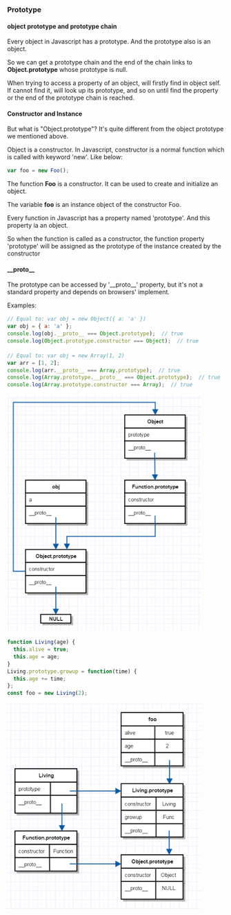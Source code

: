 ### Prototype

#### object prototype and prototype chain

Every object in Javascript has a prototype. And the prototype also is an object.

So we can get a prototype chain and the end of the chain links to **Object.prototype** whose prototype is null.

When trying to access a property of an object, will firstly find in object self. If cannot find it, will look up its prototype, and so on until find the property or the end of the prototype chain is reached.

#### Constructor and Instance

But what is "Object.prototype"? It's quite different from the object prototype we mentioned above.

Object is a constructor. In Javascript, constructor is a normal function which is called with keyword 'new'. Like below:
```js
var foo = new Foo();
```
The function **Foo** is a constructor. It can be used to create and initialize an object.

The variable **foo** is an instance object of the constructor Foo.

Every function in Javascript has a property named 'prototype'. And this property ia an object.

So when the function is called as a constructor, the function property 'prototype' will be assigned as the prototype of the instance created by the constructor

#### \_\_proto\_\_

The prototype can be accessed by '\_\_proto\_\_' property, but it's not a standard property and depends on browsers' implement.

Examples:

```js
// Equal to: var obj = new Object({ a: 'a' })
var obj = { a: 'a' };
console.log(obj.__proto__ === Object.prototype);  // true
console.log(Object.prototype.constructor === Object);  // true

// Equal to: var obj = new Array(1, 2)
var arr = [1, 2];
console.log(arr.__proto__ === Array.prototype);  // true
console.log(Array.prototype.__proto__ === Object.prototype);  // true
console.log(Array.prototype.constructor === Array);  // true
```
<img src="https://github.com/Snowgan/Memo/blob/master/object_prototype.PNG" width="450">

```js
function Living(age) {
  this.alive = true;
  this.age = age;
}
Living.prototype.growup = function(time) {
  this.age += time;
};
const foo = new Living(2);
```
<img src="https://github.com/Snowgan/Memo/blob/master/object_prototype2.PNG" width="450">

